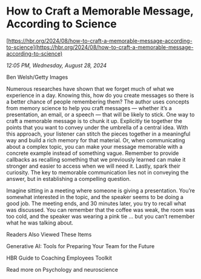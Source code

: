 # How to Craft a Memorable Message, According to Science

[https://hbr.org/2024/08/how-to-craft-a-memorable-message-according-to-science](https://hbr.org/2024/08/how-to-craft-a-memorable-message-according-to-science)

*12:05 PM, Wednesday, August 28, 2024*

Ben Welsh/Getty Images

Numerous researches have shown that we forget much of what we experience in a day. Knowing this, how do you create messages so there is a better chance of people remembering them? The author uses concepts from memory science to help you craft messages — whether it’s a presentation, an email, or a speech — that will be likely to stick. One way to craft a memorable message is to chunk it up. Explicitly tie together the points that you want to convey under the umbrella of a central idea. With this approach, your listener can stitch the pieces together in a meaningful way and build a rich memory for that material. Or, when communicating about a complex topic, you can make your message memorable with a concrete example instead of something vague. Remember to provide callbacks as recalling something that we previously learned can make it stronger and easier to access when we will need it. Lastly, spark their curiosity. The key to memorable communication lies not in conveying the answer, but in establishing a compelling question.

Imagine sitting in a meeting where someone is giving a presentation. You’re somewhat interested in the topic, and the speaker seems to be doing a good job. The meeting ends, and 30 minutes later, you try to recall what was discussed. You can remember that the coffee was weak, the room was too cold, and the speaker was wearing a pink tie … but you can’t remember what he was talking about.

Readers Also Viewed These Items

Generative AI: Tools for Preparing Your Team for the Future

HBR Guide to Coaching Employees Toolkit

Read more on Psychology and neuroscience

